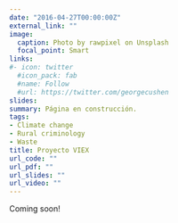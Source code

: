 ```yaml
---
date: "2016-04-27T00:00:00Z"
external_link: ""
image:
  caption: Photo by rawpixel on Unsplash
  focal_point: Smart
links:
#- icon: twitter
  #icon_pack: fab
  #name: Follow
  #url: https://twitter.com/georgecushen
slides:
summary: Página en construcción.
tags:
- Climate change
- Rural criminology
- Waste
title: Proyecto VIEX
url_code: ""
url_pdf: ""
url_slides: ""
url_video: ""
---
```


Coming soon!
